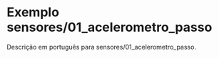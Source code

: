 # Exemplo sensores/01_acelerometro_passo

Descrição em português para sensores/01_acelerometro_passo.